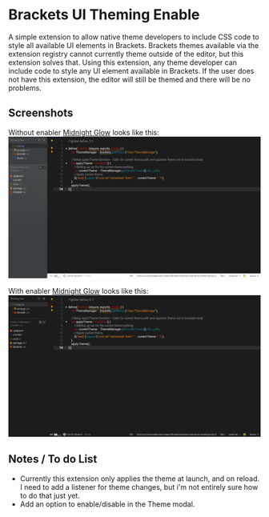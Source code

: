 Brackets UI Theming Enable
===

A simple extension to allow native theme developers to include CSS code to style all available UI elements in Brackets. Brackets themes available via the extension registry cannot currently theme outside of the editor, but this extension solves that. Using this extension, any theme developer can include code to style any UI element available in Brackets. If the user does not have this extension, the editor will still be themed and there will be no problems.

Screenshots
---
Without enabler [Midnight Glow](https://github.com/notasz/Brackets-Midnightglow) looks like this:
![HTML](screenshots/without.png)

With enabler [Midnight Glow](https://github.com/notasz/Brackets-Midnightglow) looks like this:
![HTML](screenshots/with.png)

Notes / To do List
---
- Currently this extension only applies the theme at launch, and on reload. I need to add a listener for theme changes, but i'm not entirely sure how to do that just yet.
- Add an option to enable/disable in the Theme modal.